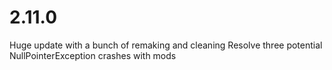 # 2.11.0
Huge update with a bunch of remaking and cleaning
Resolve three potential NullPointerException crashes with mods
